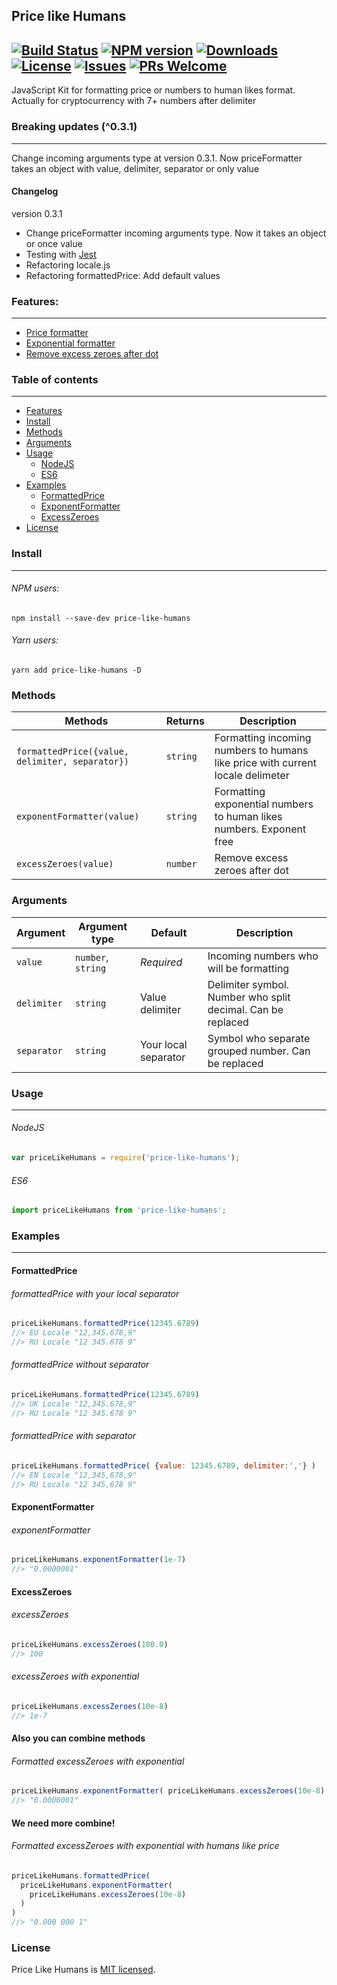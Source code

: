 ## Price like Humans
[![Build Status](https://travis-ci.org/irodger/price-like-humans.svg?branch=master)](https://travis-ci.org/irodger/price-like-humans)
[![NPM version](https://badge.fury.io/js/price-like-humans.svg)](http://badge.fury.io/js/price-like-humans)
[![Downloads](https://img.shields.io/npm/dm/price-like-humans.svg)](http://npm-stat.com/charts.html?package=price-like-humans)
[![License](https://img.shields.io/github/license/irodger/price-like-humans.svg?style=flat-square)](https://github.com/irodger/price-like-humans/blob/master/LICENSE)
[![Issues](https://img.shields.io/github/issues/irodger/price-like-humans.svg?style=flat-square)](https://github.com/irodger/price-like-humans/issues)
[![PRs Welcome](https://img.shields.io/badge/PRs-welcome-brightgreen.svg?style=flat-square)](https://github.com/irodger/price-like-humans/pulls)
----
JavaScript Kit for formatting price or numbers to human likes format. Actually for cryptocurrency with 7+ numbers after delimiter
  
### Breaking updates (^0.3.1)
----
Change incoming arguments type at version 0.3.1. Now priceFormatter takes an object with value, delimiter, separator or only value 
  
#### Changelog
version 0.3.1
- Change priceFormatter incoming arguments type. Now it takes an object or once value
- Testing with [Jest](https://github.com/facebook/jest)
- Refactoring locale.js
- Refactoring formattedPrice: Add default values 
  
### Features:
----
- [Price formatter](#formattedprice)
- [Exponential formatter](#exponentformatter)
- [Remove excess zeroes after dot](#removezero)

### Table of contents
----
- [Features](#features)
- [Install](#install)
- [Methods](#methods)
- [Arguments](#arguments)
- [Usage](#usage)
  - [NodeJS](#nodejs)
  - [ES6](#es6)
- [Examples](#examples)
  - [FormattedPrice](#formattedprice)
  - [ExponentFormatter](#exponentformatter)
  - [ExcessZeroes](#excesszeroes)
- [License](#license)


### Install
----
###### NPM users:
```
npm install --save-dev price-like-humans
```

###### Yarn users:
```
yarn add price-like-humans -D
```

### Methods
| Methods | Returns | Description |
| --- | --- | --- |
| `formattedPrice({value, delimiter, separator})` | `string` | Formatting incoming numbers to humans like price with current locale delimeter |
| `exponentFormatter(value)` | `string` | Formatting exponential numbers to human likes numbers. Exponent free |
| `excessZeroes(value)` | `number` | Remove excess zeroes after dot |

### Arguments
| Argument | Argument type | Default | Description |
| --- | --- | --- | --- |
| `value` | `number`, `string` | _Required_ | Incoming numbers who will be formatting |
| `delimiter` | `string` | Value delimiter | Delimiter symbol. Number who split decimal. Can be replaced |
| `separator` | `string` | Your local separator | Symbol who separate grouped number. Can be replaced |

### Usage
----
###### NodeJS
```javascript
var priceLikeHumans = require('price-like-humans');
```

###### ES6
```javascript
import priceLikeHumans from 'price-like-humans';
```

### Examples
----
#### FormattedPrice
###### formattedPrice with your local separator
```javascript
priceLikeHumans.formattedPrice(12345.6789) 
//> EU Locale "12,345.678,9"
//> RU Locale "12 345.678 9"
```
###### formattedPrice without separator 
```javascript
priceLikeHumans.formattedPrice(12345.6789) 
//> UK Locale "12,345.678,9"
//> RU Locale "12 345.678 9"
```

###### formattedPrice with separator
```javascript
priceLikeHumans.formattedPrice( {value: 12345.6789, delimiter:','} ) 
//> EN Locale "12,345,678,9"
//> RU Locale "12 345,678 9"
```

#### ExponentFormatter
###### exponentFormatter   
```javascript
priceLikeHumans.exponentFormatter(1e-7) 
//> "0.0000001"
```

#### ExcessZeroes
###### excessZeroes
```javascript
priceLikeHumans.excessZeroes(100.0) 
//> 100
```

###### excessZeroes with exponential
```javascript
priceLikeHumans.excessZeroes(10e-8) 
//> 1e-7
```

#### Also you can combine methods
###### Formatted excessZeroes with exponential
```javascript
priceLikeHumans.exponentFormatter( priceLikeHumans.excessZeroes(10e-8) )
//> "0.0000001"
```
#### We need more combine!
###### Formatted excessZeroes with exponential with humans like price
```javascript
priceLikeHumans.formattedPrice( 
  priceLikeHumans.exponentFormatter( 
    priceLikeHumans.excessZeroes(10e-8) 
  ) 
)
//> "0.000 000 1"
```

### License
Price Like Humans is [MIT licensed](https://github.com/irodger/price-like-humans/LICENSE).